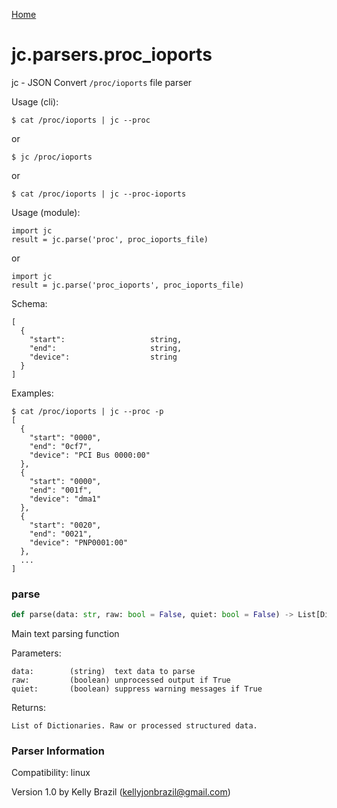 [Home](https://kellyjonbrazil.github.io/jc/)
<a id="jc.parsers.proc_ioports"></a>

# jc.parsers.proc\_ioports

jc - JSON Convert `/proc/ioports` file parser

Usage (cli):

    $ cat /proc/ioports | jc --proc

or

    $ jc /proc/ioports

or

    $ cat /proc/ioports | jc --proc-ioports

Usage (module):

    import jc
    result = jc.parse('proc', proc_ioports_file)

or

    import jc
    result = jc.parse('proc_ioports', proc_ioports_file)

Schema:

    [
      {
        "start":                   string,
        "end":                     string,
        "device":                  string
      }
    ]

Examples:

    $ cat /proc/ioports | jc --proc -p
    [
      {
        "start": "0000",
        "end": "0cf7",
        "device": "PCI Bus 0000:00"
      },
      {
        "start": "0000",
        "end": "001f",
        "device": "dma1"
      },
      {
        "start": "0020",
        "end": "0021",
        "device": "PNP0001:00"
      },
      ...
    ]

<a id="jc.parsers.proc_ioports.parse"></a>

### parse

```python
def parse(data: str, raw: bool = False, quiet: bool = False) -> List[Dict]
```

Main text parsing function

Parameters:

    data:        (string)  text data to parse
    raw:         (boolean) unprocessed output if True
    quiet:       (boolean) suppress warning messages if True

Returns:

    List of Dictionaries. Raw or processed structured data.

### Parser Information
Compatibility:  linux

Version 1.0 by Kelly Brazil (kellyjonbrazil@gmail.com)
